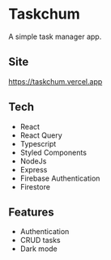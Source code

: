 # Taskchum

A simple task manager app.

## Site
https://taskchum.vercel.app

## Tech
- React
- React Query
- Typescript
- Styled Components
- NodeJs
- Express
- Firebase Authentication
- Firestore

## Features
- Authentication
- CRUD tasks
- Dark mode
